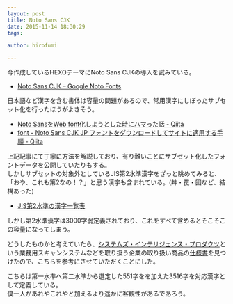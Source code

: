 ```yaml
---
layout: post
title: Noto Sans CJK
date: 2015-11-14 18:30:29
tags:

author: hirofumi

---
```

今作成しているHEXOテーマにNoto Sans CJKの導入を試みている。

-   [Noto Sans CJK – Google Noto Fonts](https://www.google.com/get/noto/help/cjk/)

日本語など漢字を含む書体は容量の問題があるので、常用漢字にしぼったサブセット化を行ったほうがよさそう。

-   [Noto SansをWeb font化しようとした時にハマった話 - Qiita](http://qiita.com/taka4sato/items/dba258d17d68500081f5)
-   [font - Noto Sans CJK JP フォントをダウンロードしてサイトに適用する手順 - Qiita](http://qiita.com/nowri/items/1c69b9b25f2958bd9f97)

上記記事にて丁寧に方法を解説しており、有り難いことにサブセット化したフォントデータを公開していたりもする。  
しかしサブセットの対象外としているJIS第2水準漢字をざっと眺めてみると、「おや、これも第2なの！？」と思う漢字も含まれている。(丼・罠・囮など、結構あった)

-   [JIS第2水準の漢字一覧表](http://kanjitisiki.com/jis2/)

しかし第2水準漢字は3000字弱定義されており、これをすべて含めるとそこそこの容量になってしまう。

どうしたものかと考えていたら、[システムズ・インテリジェンス・プロダクツ](http://www.sip.co.jp/)という業務用スキャンシステムなどを取り扱う企業の取り扱い商品の[仕様書](http://www.sip.co.jp/PSSkatsuji.pdf)を見つけたので、こちらを参考にさせていただくことにした。

こちらは第一水準へ第二水準から選定した551字をを加えた3516字を対応漢字として定義している。  
僕一人があれやこれやと加えるより遥かに客観性があるであろう。